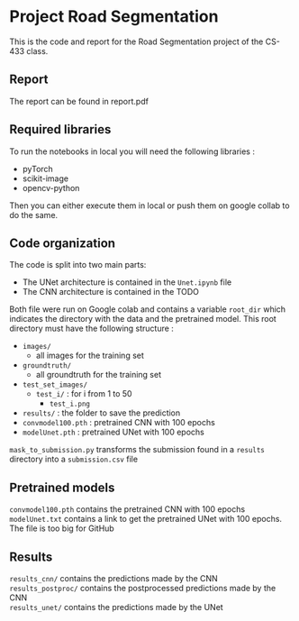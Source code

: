 # Project Road Segmentation

This is the code and report for the Road Segmentation project of the CS-433 class.

## Report

The report can be found in report.pdf

## Required libraries
To run the notebooks in local you will need the following libraries :
 -  pyTorch
 -  scikit-image
 -  opencv-python
 
 Then you can either execute them in local or push them on google collab to do the same.
 
## Code organization

The code is split into two main parts:
* The UNet architecture is contained in the `Unet.ipynb` file
* The CNN architecture is contained in the TODO

Both file were run on Google colab and contains a variable `root_dir` which indicates the directory with the data and the pretrained model. This root directory must have the following structure :
- `images/`
    - all images for the training set
- `groundtruth/`
    - all groundtruth for the training set
- `test_set_images/`  
    - `test_i/` : for i from 1 to 50
        - `test_i.png`
- `results/` : the folder to save the prediction
- `convmodel100.pth` : pretrained CNN with 100 epochs
- `modelUnet.pth` : pretrained UNet with 100 epochs

`mask_to_submission.py` transforms the submission found in a `results` directory into a `submission.csv` file

## Pretrained models
`convmodel100.pth` contains the pretrained CNN with 100 epochs
`modelUnet.txt` contains a link to get the pretrained UNet with 100 epochs. The file is too big for GitHub


## Results

`results_cnn/` contains the predictions made by the CNN  
`results_postproc/` contains the postprocessed predictions made by the CNN  
`results_unet/` contains the predictions made by the UNet  
